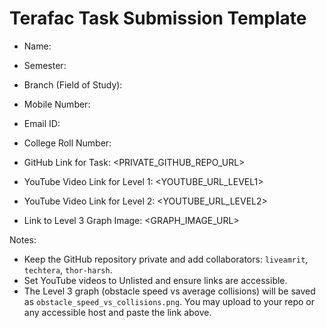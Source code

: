 # Terafac Task Submission Template

- Name: <YOUR NAME>
- Semester: <YOUR SEMESTER>
- Branch (Field of Study): <YOUR BRANCH>
- Mobile Number: <YOUR MOBILE>
- Email ID: <YOUR EMAIL>
- College Roll Number: <YOUR ROLL NUMBER>

- GitHub Link for Task: <PRIVATE_GITHUB_REPO_URL>

- YouTube Video Link for Level 1: <YOUTUBE_URL_LEVEL1>
- YouTube Video Link for Level 2: <YOUTUBE_URL_LEVEL2>

- Link to Level 3 Graph Image: <GRAPH_IMAGE_URL>

Notes:
- Keep the GitHub repository private and add collaborators: `liveamrit`, `techtera`, `thor-harsh`.
- Set YouTube videos to Unlisted and ensure links are accessible.
- The Level 3 graph (obstacle speed vs average collisions) will be saved as `obstacle_speed_vs_collisions.png`. You may upload to your repo or any accessible host and paste the link above.
